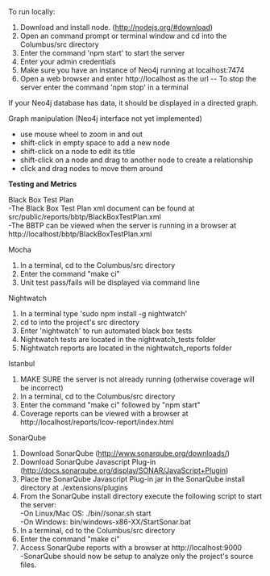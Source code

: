 To run locally:

1. Download and install node. (http://nodejs.org/#download)
2. Open an command prompt or terminal window and cd into the Columbus/src directory
3. Enter the command 'npm start' to start the server
4. Enter your admin credentials
4. Make sure you have an instance of Neo4j running at localhost:7474
5. Open a web browser and enter http://localhost as the url
-- To stop the server enter the command 'npm stop' in a terminal

If your Neo4j database has data, it should be displayed in a directed graph.

Graph manipulation (Neo4j interface not yet implemented)
- use mouse wheel to zoom in and out
- shift-click in empty space to add a new node
- shift-click on a node to edit its title
- shift-click on a node and drag to another node to create a relationship
- click and drag nodes to move them around

<b>Testing and Metrics</b>

Black Box Test Plan<br>
-The Black Box Test Plan xml document can be found at src/public/reports/bbtp/BlackBoxTestPlan.xml <br>
-The BBTP can be viewed when the server is running in a browser at http://localhost/bbtp/BlackBoxTestPlan.xml<br>

Mocha<br>
1. In a terminal, cd to the Columbus/src directory<br>
2. Enter the command "make ci"<br>
3. Unit test pass/fails will be displayed via command line<br>

Nightwatch<br>
1. In a terminal type 'sudo npm install -g nightwatch'<br>
2. cd to into the project's src directory<br>
3. Enter 'nightwatch' to run automated black box tests<br>
4. Nightwatch tests are located in the nightwatch_tests folder<br>
5. Nightwatch reports are located in the nightwatch_reports folder<br>


Istanbul<br>
1. MAKE SURE the server is not already running (otherwise coverage will be incorrect)<br>
2. In a terminal, cd to the Columbus/src directory<br>
3. Enter the command "make ci" followed by "npm start"<br>
4. Coverage reports can be viewed with a browser at http://localhost/reports/lcov-report/index.html<br>

SonarQube<br>
1. Download SonarQube (http://www.sonarqube.org/downloads/) <br>
2. Download SonarQube Javascript Plug-in (http://docs.sonarqube.org/display/SONAR/JavaScript+Plugin)<br>
3. Place the SonarQube Javascript Plug-in jar in the SonarQube install directory at ./extensions/plugins<br>
4. From the SonarQube install directory execute the following script to start the server:<br>
-On Linux/Mac OS: ./bin/<YOUR OS>/sonar.sh start<br>
-On Windows: bin/windows-x86-XX/StartSonar.bat<br>
5. In a terminal, cd to the Columbus/src directory<br>
6. Enter the command "make ci"<br>
7. Access SonarQube reports with a browser at http://localhost:9000<br>
-SonarQube should now be setup to analyze only the project's source files.
